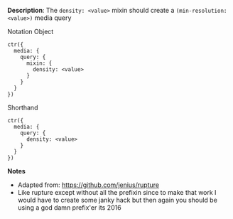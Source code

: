 __Description__: The `density: <value>` mixin should create a `(min-resolution: <value>)` media query

Notation
Object
```
ctr({
  media: {
    query: {
      mixin: {
        density: <value>
      }
    }
  }
})
```
Shorthand
```
ctr({
  media: {
    query: {
      density: <value>
    }
  }
})
```


__Notes__

- Adapted from: https://github.com/jenius/rupture
- Like rupture except without all the prefixin since to make that work I would have to create some janky hack but then again you should be using a god damn prefix'er its 2016
